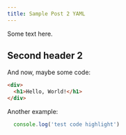 ```yaml
---
title: Sample Post 2 YAML
---
```

Some text here.

## Second header 2
And now, maybe some code:

```html
<div>
  <h1>Hello, World!</h1>
</div>
```

Another example:

```javascript
  console.log('test code highlight')
```
